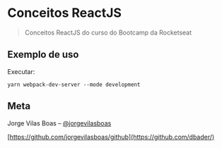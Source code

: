 # Conceitos ReactJS

> Conceitos ReactJS do curso do Bootcamp da Rocketseat

## Exemplo de uso

Executar:

`yarn webpack-dev-server --mode development`

## Meta

Jorge Vilas Boas – [@jorgevilasboas](https://twitter.com/dbader_org)

[https://github.com/jorgevilasboas/github](https://github.com/dbader/)
